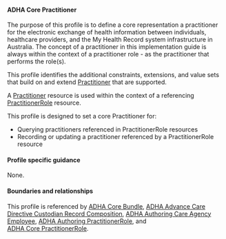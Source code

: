 #### ADHA Core Practitioner
The purpose of this profile is to define a core representation a practitioner for the electronic exchange of health information between individuals, healthcare providers, and the My Health Record system infrastructure in Australia. The concept of a practitioner in this implementation guide is always within the context of a practitioner role - as the practitioner that performs the role(s). 

This profile identifies the additional constraints, extensions, and value sets that build on and extend [Practitioner](http://hl7.org/fhir/R4/practitioner.html) that are supported. 

A [Practitioner](http://hl7.org/fhir/R4/practitioner.html) resource is used within the context of a referencing [PractitionerRole](http://hl7.org/fhir/R4/practitionerrole.html) resource. 

This profile is designed to set a core Practitioner for:
* Querying practitioners referenced in PractitionerRole resources
* Recording or updating a practitioner referenced by a PractitionerRole resource

#### Profile specific guidance
None.

#### Boundaries and relationships
This profile is referenced by 
[ADHA Core Bundle](StructureDefinition-dh-bundle-core-1.html), 
[ADHA Advance Care Directive Custodian Record Composition](StructureDefinition-dh-composition-acdcr-1.html), 
[ADHA Authoring Care Agency Employee](StructureDefinition-dh-practitionerrole-author-cae-1.html), 
[ADHA Authoring PractitionerRole](StructureDefinition-dh-practitionerrole-author-1.html), and  
[ADHA Core PractitionerRole](StructureDefinition-dh-practitionerrole-core-1.html).